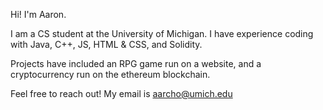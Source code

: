 Hi! I'm Aaron.

I am a CS student at the University of Michigan. I have experience coding with Java, C++, JS, HTML & CSS, and Solidity.

Projects have included an RPG game run on a website, and a cryptocurrency run on the ethereum blockchain.

Feel free to reach out! My email is aarcho@umich.edu

<!--
**Aarnonn/Aarnonn** is a ✨ _special_ ✨ repository because its `README.md` (this file) appears on your GitHub profile.

Here are some ideas to get you started:

- 🔭 I’m currently working on ...
- 🌱 I’m currently learning ...
- 👯 I’m looking to collaborate on ...
- 🤔 I’m looking for help with ...
- 💬 Ask me about ...
- 📫 How to reach me: ...
- 😄 Pronouns: ...
- ⚡ Fun fact: ...
-->
